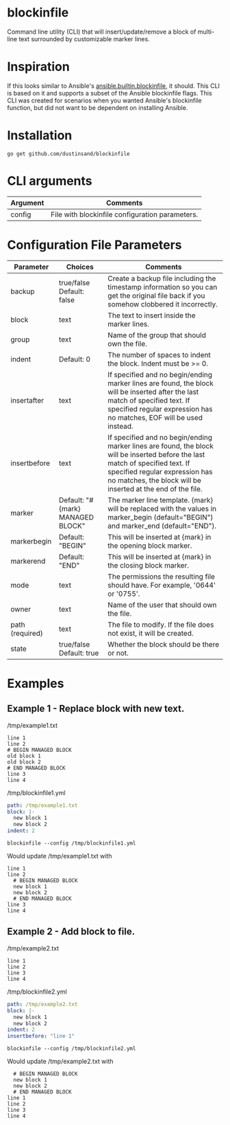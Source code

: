 blockinfile
===========

Command line utility (CLI) that will insert/update/remove a block of multi-line text surrounded by customizable marker
lines.

# Inspiration

If this looks similar to
Ansible's [ansible.builtin.blockinfile](https://docs.ansible.com/ansible/latest/collections/ansible/builtin/blockinfile_module.html),
it should. This CLI is based on it and supports a subset of the Ansible blockinfile flags. This CLI was created for
scenarios
when you wanted Ansible's blockinfile function, but did not want to be dependent on installing Ansible.

# Installation

```
go get github.com/dustinsand/blockinfile
```

# CLI arguments

| Argument | Comments                                        |
|----------|-------------------------------------------------|
| config   | File with blockinfile configuration parameters. |

# Configuration File Parameters

| Parameter       | Choices                           | Comments                                                                                                                                                                                                                        |
|-----------------|-----------------------------------|---------------------------------------------------------------------------------------------------------------------------------------------------------------------------------------------------------------------------------|
| backup          | true/false Default: false         | Create a backup file including the timestamp information so you can get the original file back if you somehow clobbered it incorrectly.                                                                                         |
| block           | text                              | The text to insert inside the marker lines.                                                                                                                                                                                     |
| group           | text                              | Name of the group that should own the file.                                                                                                                                                                                     |
| indent          | Default: 0                        | The number of spaces to indent the block. Indent must be >= 0.                                                                                                                                                                  |
| insertafter     | text                              | If specified and no begin/ending marker lines are found, the block will be inserted after the last match of specified text. If specified regular expression has no matches, EOF will be used instead.                           |
| insertbefore    | text                              | If specified and no begin/ending marker lines are found, the block will be inserted before the last match of specified text. If specified regular expression has no matches, the block will be inserted at the end of the file. |
| marker          | Default: "# {mark} MANAGED BLOCK" | The marker line template. {mark} will be replaced with the values in marker_begin (default="BEGIN") and marker_end (default="END").                                                                                             |
| markerbegin     | Default: "BEGIN"                  | This will be inserted at {mark} in the opening block marker.                                                                                                                                                                    |
| markerend       | Default: "END"                    | This will be inserted at {mark} in the closing block marker.                                                                                                                                                                    |
| mode            | text                              | The permissions the resulting file should have. For example, '0644' or '0755'.                                                                                                                                                  |
| owner           | text                              | Name of the user that should own the file.                                                                                                                                                                                      |
| path (required) | text                              | The file to modify. If the file does not exist, it will be created.                                                                                                                                                             |
| state           | true/false Default: true          | Whether the block should be there or not.                                                                                                                                                                                       |

# Examples

## Example 1 - Replace block with new text.

/tmp/example1.txt

```text
line 1
line 2
# BEGIN MANAGED BLOCK
old block 1
old block 2
# END MANAGED BLOCK
line 3
line 4
```

/tmp/blockinfile1.yml

```yaml
path: /tmp/example1.txt
block: |-
  new block 1
  new block 2
indent: 2
```

```blockinfile --config /tmp/blockinfile1.yml```

Would update /tmp/example1.txt with

```text
line 1
line 2
  # BEGIN MANAGED BLOCK
  new block 1
  new block 2
  # END MANAGED BLOCK
line 3
line 4
```

## Example 2 - Add block to file.

/tmp/example2.txt

```text
line 1
line 2
line 3
line 4
```

/tmp/blockinfile2.yml

```yaml
path: /tmp/example2.txt
block: |-
  new block 1
  new block 2
indent: 2
insertbefore: "line 1"
```

```blockinfile --config /tmp/blockinfile2.yml```

Would update /tmp/example2.txt with

```text
  # BEGIN MANAGED BLOCK
  new block 1
  new block 2
  # END MANAGED BLOCK
line 1
line 2
line 3
line 4
```